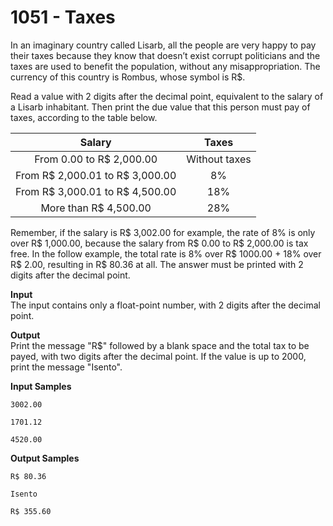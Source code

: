 # 1051 - Taxes

In an imaginary country called Lisarb, all the people are very happy to pay their taxes because they know that doesn’t exist corrupt politicians and the taxes are used to benefit the population, without any misappropriation. The currency of this country is Rombus, whose symbol is R$.

Read a value with 2 digits after the decimal point, equivalent to the salary of a Lisarb inhabitant. Then print the due value that this person must pay of taxes, according to the table below.

| Salary                            | Taxes         |
|:---------------------------------:|:-------------:|
| From 0.00 to R$ 2,000.00          | Without taxes |
| From R$ 2,000.01 to R$ 3,000.00   | 8%            |
| From R$ 3,000.01 to R$ 4,500.00   | 18%           |
| More than R$ 4,500.00             | 28%           |

Remember, if the salary is R$ 3,002.00 for example, the rate of 8% is only over R$ 1,000.00, because the salary from R$ 0.00 to R$ 2,000.00 is tax free. In the follow example, the total rate is 8% over R$ 1000.00 + 18% over R$ 2.00, resulting in R$ 80.36 at all. The answer must be printed with 2 digits after the decimal point.

**Input**<br>
The input contains only a float-point number, with 2 digits after the decimal point.

**Output**<br>
Print the message "R$" followed by a blank space and the total tax to be payed, with two digits after the decimal point. If the value is up to 2000, print the message "Isento".

**Input Samples**
```
3002.00
```
```
1701.12
```
```
4520.00
```
**Output Samples**
```
R$ 80.36 
```
```
Isento   
```
```
R$ 355.60
```